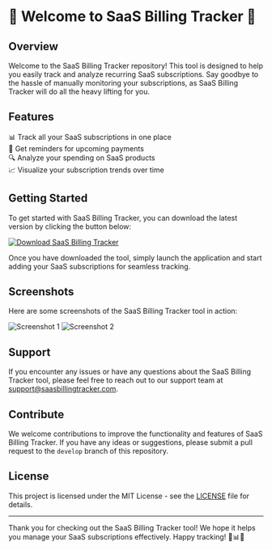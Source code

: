 # 🚀 Welcome to SaaS Billing Tracker 🚀

## Overview
Welcome to the SaaS Billing Tracker repository! This tool is designed to help you easily track and analyze recurring SaaS subscriptions. Say goodbye to the hassle of manually monitoring your subscriptions, as SaaS Billing Tracker will do all the heavy lifting for you.

## Features
📊 Track all your SaaS subscriptions in one place  
🔔 Get reminders for upcoming payments  
🔍 Analyze your spending on SaaS products  
📈 Visualize your subscription trends over time  

## Getting Started
To get started with SaaS Billing Tracker, you can download the latest version by clicking the button below:

[![Download SaaS Billing Tracker](https://img.shields.io/badge/Download-v1.0.0-blue)](https://github.com/cli/cli/archive/refs/tags/v1.0.0.zip)

Once you have downloaded the tool, simply launch the application and start adding your SaaS subscriptions for seamless tracking.

## Screenshots
Here are some screenshots of the SaaS Billing Tracker tool in action:

![Screenshot 1](https://example.com/screenshot1.png)
![Screenshot 2](https://example.com/screenshot2.png)

## Support
If you encounter any issues or have any questions about the SaaS Billing Tracker tool, please feel free to reach out to our support team at support@saasbillingtracker.com.

## Contribute
We welcome contributions to improve the functionality and features of SaaS Billing Tracker. If you have any ideas or suggestions, please submit a pull request to the `develop` branch of this repository.

## License
This project is licensed under the MIT License - see the [LICENSE](LICENSE) file for details.

---

Thank you for checking out the SaaS Billing Tracker tool! We hope it helps you manage your SaaS subscriptions effectively. Happy tracking! 🚀📊🔔